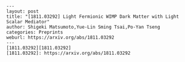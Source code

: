    ---
    layout: post
    title: "[1811.03292] Light Fermionic WIMP Dark Matter with Light Scalar Mediator"
    author: Shigeki Matsumoto,Yue-Lin Sming Tsai,Po-Yan Tseng
    categories: Preprints
    weburl: https://arxiv.org/abs/1811.03292
    ---
    [1811.03292][1811.03292]
    [1811.03292]: https://arxiv.org/abs/1811.03292

